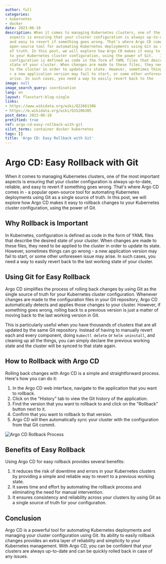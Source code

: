 ```yaml
---
author: full
categories:
- kubernetes
- docker
date: 2023-06-18
description: When it comes to managing Kubernetes clusters, one of the most important
  aspects is ensuring that your cluster configuration is always up-to-date, reliable,
  and easy to revert if something goes wrong. That's where Argo CD comes in - a popular
  open-source tool for automating Kubernetes deployments using Git as a single source
  of truth. In this post, we will explore how Argo CD makes it easy to rollback changes
  to your Kubernetes cluster configuration, using the power of Git.   In Kubernetes,
  configuration is defined as code in the form of YAML files that describe the desired
  state of your cluster. When changes are made to these files, they need to be applied
  to the cluster in order to update its state. However, sometimes things can go wrong
  - a new application version may fail to start, or some other unforeseen issue may
  arise. In such cases, you need a way to easily revert back to the
image: null
image_search_query: coordination
lang: en
layout: flexstart-blog-single
links:
- https://www.wikidata.org/wiki/Q22661306
- https://m.wikidata.org/wiki/Q15206305
post_date: 2023-06-18
pretified: true
ref: argo-cd-easy-rollback-with-git
silot_terms: container docker kubernetes
tags: []
title: 'Argo CD: Easy Rollback with Git'
---
```


# Argo CD: Easy Rollback with Git

When it comes to managing Kubernetes clusters, one of the most important aspects is ensuring that your cluster configuration is always up-to-date, reliable, and easy to revert if something goes wrong. That's where Argo CD comes in - a popular open-source tool for automating Kubernetes deployments using Git as a single source of truth. In this post, we will explore how Argo CD makes it easy to rollback changes to your Kubernetes cluster configuration, using the power of Git.

## Why Rollback is Important

In Kubernetes, configuration is defined as code in the form of YAML files that describe the desired state of your cluster. When changes are made to these files, they need to be applied to the cluster in order to update its state. However, sometimes things can go wrong - a new application version may fail to start, or some other unforeseen issue may arise. In such cases, you need a way to easily revert back to the last working state of your cluster.

## Using Git for Easy Rollback

Argo CD simplifies the process of rolling back changes by using Git as the single source of truth for your Kubernetes cluster configuration. Whenever changes are made to the configuration files in your Git repository, Argo CD automatically detects and applies those changes to your cluster. However, if something goes wrong, rolling back to a previous version is just a matter of moving back to the last working version in Git.

This is particularly useful when you have thousands of clusters that are all updated by the same Git repository. Instead of having to manually revert each and every component, doing `kubectl delete` or `helm uninstall`, and cleaning up all the things, you can simply declare the previous working state and the cluster will be synced to that state again.

## How to Rollback with Argo CD

Rolling back changes with Argo CD is a simple and straightforward process. Here's how you can do it:

1.  In the Argo CD web interface, navigate to the application that you want to rollback.
2.  Click on the "History" tab to view the Git history of the application.
3.  Find the version that you want to rollback to and click on the "Rollback" button next to it.
4.  Confirm that you want to rollback to that version.
5.  Argo CD will then automatically sync your cluster with the configuration from that Git commit.

![Argo CD Rollback Process](https://via.placeholder.com/600x400.png?text=Argo+CD+Rollback+Process+Image)

## Benefits of Easy Rollback

Using Argo CD for easy rollback provides several benefits:

1.  It reduces the risk of downtime and errors in your Kubernetes clusters by providing a simple and reliable way to revert to a previous working state.
2.  It saves time and effort by automating the rollback process and eliminating the need for manual intervention.
3.  It ensures consistency and reliability across your clusters by using Git as a single source of truth for your configuration.

## Conclusion

Argo CD is a powerful tool for automating Kubernetes deployments and managing your cluster configuration using Git. Its ability to easily rollback changes provides an extra layer of reliability and simplicity to your Kubernetes management. With Argo CD, you can be confident that your clusters are always up-to-date and can be quickly rolled back in case of any issues.